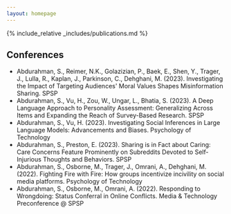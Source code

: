 ```yaml
---
layout: homepage
---
```


{% include_relative _includes/publications.md %}

## Conferences
- Abdurahman, S., Reimer, N.K., Golazizian, P., Baek, E., Shen, Y., Trager, J., Lulla, R., Kaplan, J., Parkinson, C., Dehghani, M. (2023). Investigating the Impact of Targeting Audiences' Moral Values Shapes Misinformation Sharing. SPSP
- Abdurahman, S., Vu, H., Zou, W., Ungar, L., Bhatia, S. (2023). A Deep Language Approach to Personality Assessment: Generalizing Across Items and Expanding the Reach of Survey-Based Research. SPSP
- Abdurahman, S., Vu, H. (2023). Investigating Social Inferences in Large Language Models: Advancements and Biases. Psychology of Technology
- Abdurahman, S., Preston, E. (2023). Sharing is in Fact about Caring: Care Concerns Feature Prominently on Subreddits Devoted to Self-Injurious Thoughts and Behaviors. SPSP
- Abdurahman, S., Osborne, M., Trager, J., Omrani, A., Dehghani, M. (2022). Fighting Fire with Fire: How groups incentivize incivility on social media platforms. Psychology of Technology
- Abdurahman, S., Osborne, M., Omrani, A. (2022). Responding to Wrongdoing: Status Conferral in Online Conflicts. Media \& Technology Preconference @ SPSP

